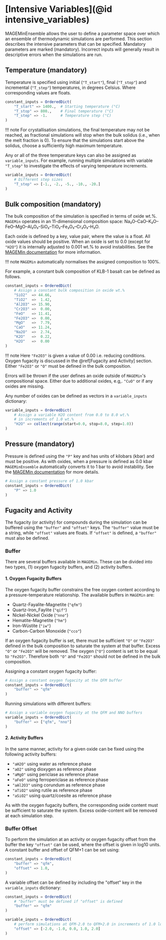 # [Intensive Variables](@id intensive_variables)

MAGEMinEnsemble allows the user to define a parameter space over which an ensemble of thermodynamic simulations are performed. This section describes the intensive parameters that can be specified. Mandatory parameters are marked (mandatory). Incorrect inputs will generally result in descriptive errors when the simulations are run.

## Temperature (mandatory)
Temperature is specified using initial (`"T_start"`), final (`"T_stop"`) and incremental (`"T_step"`) temperatures, in degrees Celsius. Where corresponding values are floats.
```Julia
constant_inputs = OrderedDict(
    "T_start" => 1400.,  # Starting temperature (°C)
    "T_stop" => 800.,    # Final temperature (°C)
    "T_step" => -1.      # Temperature step (°C)
)
```
!!! note
    For crystallisation simulations, the final temperature may not be reached, as fractional simulations will stop when the bulk solidus (i.e., when the melt fraction is 0). To ensure that the simulations start above the solidus, choose a sufficiently high maximum temperature.

Any or all of the three temperature keys can also be assigned as `variable_inputs`. For example, running multiple simulations with variable `"T_step"` to investigate the effects of varying temperature increments.
```Julia
variable_inputs = OrderedDict(
    # Different step sizes
    "T_step" => [-1., -2., -5., -10., -20.]
)
```

## Bulk composition (mandatory)

The bulk composition of the simulation is specified in terms of oxide wt.%. `MAGEMin` operates in an 11-dimensional composition space: Na₂O–CaO–K₂O–FeO–MgO–Al₂O₃–SiO₂–TiO₂–Fe₂O₃–Cr₂O₃–H₂O.

Each oxide is defined by a key, value pair, where the value is a float. All oxide values should be positive. When an oxide is set to 0.0  (except for `"H2O"`) it is internally adjusted to 0.001 wt.% to avoid instabilities. See the [MAGEMin documentation](https://computationalthermodynamics.github.io/MAGEMin/issues.html#known-problems) for more information.

!!! note
    `MAGEMin` automatically normalises the assigned composition to 100%.

For example, a constant bulk composition of KLB-1 basalt can be defined as follows.
```Julia
constant_inputs = OrderedDict(
    # Assign a constant bulk composition in oxide wt.%
    "SiO2"  => 44.66,
    "TiO2"  =>  1.42,
    "Al2O3" => 15.90,
    "Cr2O3" =>  0.00,
    "FeO"   => 11.41,
    "Fe2O3" =>  0.00,
    "MgO"   =>  7.79,
    "CaO"   => 11.24,
    "Na2O"  =>  2.74,
    "K2O"   =>  0.22,
    "H2O"   =>  0.00
)
```
!!! note
    Here `"Fe2O3"` is given a value of 0.00 i.e. reducing conditions. Oxygen fugacity is discussed in the @ref[Fugacity and Activity] section. Either `"Fe2O3"` or `"O"` must be defined in the bulk composition.

Errors will be thrown if the user defines an oxide outside of `MAGEMin`'s compositional space. Either due to additional oxides, e.g,. `"CuO"` or if any oxides are missing.

Any number of oxides can be defined as vectors in a `variable_inputs` dictionary:
```Julia
variable_inputs = OrderedDict(
    # Assign a variable H2O content from 0.0 to 8.0 wt.%
    # in increments of 1.0 wt.%
    "H2O" => collect(range(start=0.0, stop=8.0, step=1.0))
)
```

## Pressure (mandatory)

Pressure is defined using the `"P"` key and has units of kilobars (kbar) and must be positive. As with oxides, when a pressure is defined as 0.0 kbar `MAGEMinEnsemble` automatically converts it to 1 bar to avoid instability. See the [MAGEMin documentation](https://computationalthermodynamics.github.io/MAGEMin/issues.html#known-problems) for more details.

```Julia
# Assign a constant pressure of 1.0 kbar
constant_inputs = OrderedDict(
    "P" => 1.0
)
```

## Fugacity and Activity

The fugacity (or activity) for compounds during the simulation can be buffered using the `"buffer"` and `"offset"` keys. The `"buffer"` value must be a string, while `"offset"` values are floats. If `"offset"` is defined, a `"buffer"` must also be defined.

### Buffer

There are several buffers available in `MAGEMin`. These can be divided into two types, (1) oxygen fugacity buffers, and (2) activity buffers.

#### 1. Oxygen Fugacity Buffers

The oxygen fugacity buffer constrains the free oxygen content according to a pressure-temperature relationship. The available buffers in `MAGEMin` are:

- Quartz-Fayalite-Magnetite (`"qfm"`)
- Quartz-Iron_Faylite (`"qif"`)
- Nickel-Nickel Oxide (`"nno"`)
- Hematite-Magnetite (`"hm"`)
- Iron-Wüstite (`"iw"`)
- Carbon-Carbon Monoxide (`"cco"`)

If an oxygen fugacity buffer is set, there must be sufficient `"O"` or `"Fe2O3"` defined in the bulk composition to saturate the system at that buffer. Excess `"O"` or `"Fe2O3"` will be removed. The oxygen (`"O"`) content is set to be equal to `"Fe2O3"`. Therefore both `"O"` and `"Fe2O3"` should not be defined in the bulk composition.

Assigning a constant oxygen fugacity buffer:
```Julia
# Assign a constant oxygen fugacity at the QFM buffer
constant_inputs = OrderedDict(
    "buffer" => "qfm"
)
```
Running simulations with different buffers:
```Julia
# Assign a variable oxygen fugacity at the QFM and NNO buffers
variable_inputs = OrderedDict(
    "buffer" => ["qfm", "nno"]
)
```

#### 2. Activity Buffers

In the same manner, activity for a given oxide can be fixed using the following activity buffers:

- `"aH2O"` using water as reference phase
- `"aO2"` using dioxygen as reference phase
- `"aMgO"` using periclase as reference phase
- `"aFeO"` using ferropericlase as reference phase
- `"aAl2O3"` using corundum as reference phase
- `"aTiO2"` using rutile as reference phase
- `"aSiO2"` using quartz/coesite as reference phase

As with the oxygen fugacity buffers, the corresponding oxide content must be sufficient to saturate the system. Excess oxide-content will be removed at each simulation step.

### Buffer Offset

To perform the simulation at an activity or oxygen fugacity offset from the buffer the key `"offset"` can be used, where the offset is given in log10 units. A constant buffer and offset of QFM+1 can be set using:
```Julia
constant_inputs = OrderedDict(
    "buffer" => "qfm",
    "offset" => 1.0,
)
```
A variable offset can be defined by including the "offset" key in the `variable_inputs` dictionary:
```Julia
constant_inputs = OrderedDict(
    # "buffer" must be defined if "offset" is defined
    "buffer" => "qfm"
)

variable_inputs = OrderedDict(
    # perform simulations at QFM-2.0 to QFM+2.0 in increments of 1.0 log10 units
    "offset" => [-2.0, -1.0, 0.0, 1.0, 2.0]
)
```

